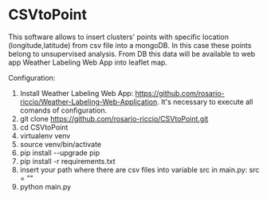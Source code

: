 # CSVtoPoint
This software allows to insert clusters' points with specific location (longitude,latitude) from  csv file into a mongoDB. In this case these points belong to unsupervised analysis. From DB this data will be available to web app Weather Labeling Web App into leaflet map.

Configuration:

1. Install Weather Labeling Web App: https://github.com/rosario-riccio/Weather-Labeling-Web-Application. It's necessary to execute all comands of configuration.
2. git clone https://github.com/rosario-riccio/CSVtoPoint.git
3. cd CSVtoPoint
4. virtualenv venv
5. source venv/bin/activate
6. pip install --upgrade pip
7. pip install -r requirements.txt
8. insert your path where there are csv files into variable src in main.py: src = "<insert your path where are csv files>"
9. python main.py
